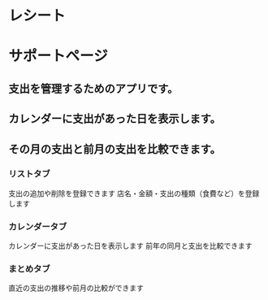 # レシート

# サポートページ


## 支出を管理するためのアプリです。 ##
## カレンダーに支出があった日を表示します。 ##
## その月の支出と前月の支出を比較できます。 ##

### リストタブ
支出の追加や削除を登録できます
店名・金額・支出の種類（食費など）を登録します

### カレンダータブ
カレンダーに支出があった日を表示します
前年の同月と支出を比較できます

### まとめタブ
直近の支出の推移や前月の比較ができます
